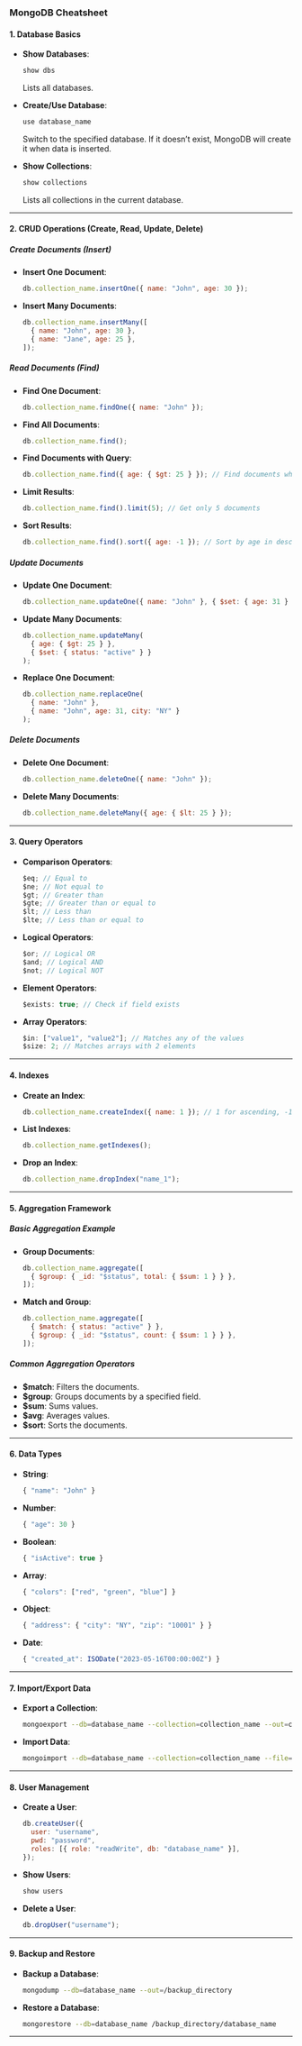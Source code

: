 ### **MongoDB Cheatsheet**

#### **1. Database Basics**

- **Show Databases**:

  ```bash
  show dbs
  ```

  Lists all databases.

- **Create/Use Database**:

  ```bash
  use database_name
  ```

  Switch to the specified database. If it doesn’t exist, MongoDB will create it when data is inserted.

- **Show Collections**:
  ```bash
  show collections
  ```
  Lists all collections in the current database.

---

#### **2. CRUD Operations (Create, Read, Update, Delete)**

##### **Create Documents (Insert)**

- **Insert One Document**:

  ```javascript
  db.collection_name.insertOne({ name: "John", age: 30 });
  ```

- **Insert Many Documents**:
  ```javascript
  db.collection_name.insertMany([
    { name: "John", age: 30 },
    { name: "Jane", age: 25 },
  ]);
  ```

##### **Read Documents (Find)**

- **Find One Document**:

  ```javascript
  db.collection_name.findOne({ name: "John" });
  ```

- **Find All Documents**:

  ```javascript
  db.collection_name.find();
  ```

- **Find Documents with Query**:

  ```javascript
  db.collection_name.find({ age: { $gt: 25 } }); // Find documents where age > 25
  ```

- **Limit Results**:

  ```javascript
  db.collection_name.find().limit(5); // Get only 5 documents
  ```

- **Sort Results**:
  ```javascript
  db.collection_name.find().sort({ age: -1 }); // Sort by age in descending order
  ```

##### **Update Documents**

- **Update One Document**:

  ```javascript
  db.collection_name.updateOne({ name: "John" }, { $set: { age: 31 } });
  ```

- **Update Many Documents**:

  ```javascript
  db.collection_name.updateMany(
    { age: { $gt: 25 } },
    { $set: { status: "active" } }
  );
  ```

- **Replace One Document**:
  ```javascript
  db.collection_name.replaceOne(
    { name: "John" },
    { name: "John", age: 31, city: "NY" }
  );
  ```

##### **Delete Documents**

- **Delete One Document**:

  ```javascript
  db.collection_name.deleteOne({ name: "John" });
  ```

- **Delete Many Documents**:
  ```javascript
  db.collection_name.deleteMany({ age: { $lt: 25 } });
  ```

---

#### **3. Query Operators**

- **Comparison Operators**:

  ```javascript
  $eq; // Equal to
  $ne; // Not equal to
  $gt; // Greater than
  $gte; // Greater than or equal to
  $lt; // Less than
  $lte; // Less than or equal to
  ```

- **Logical Operators**:

  ```javascript
  $or; // Logical OR
  $and; // Logical AND
  $not; // Logical NOT
  ```

- **Element Operators**:

  ```javascript
  $exists: true; // Check if field exists
  ```

- **Array Operators**:
  ```javascript
  $in: ["value1", "value2"]; // Matches any of the values
  $size: 2; // Matches arrays with 2 elements
  ```

---

#### **4. Indexes**

- **Create an Index**:

  ```javascript
  db.collection_name.createIndex({ name: 1 }); // 1 for ascending, -1 for descending
  ```

- **List Indexes**:

  ```javascript
  db.collection_name.getIndexes();
  ```

- **Drop an Index**:
  ```javascript
  db.collection_name.dropIndex("name_1");
  ```

---

#### **5. Aggregation Framework**

##### **Basic Aggregation Example**

- **Group Documents**:

  ```javascript
  db.collection_name.aggregate([
    { $group: { _id: "$status", total: { $sum: 1 } } },
  ]);
  ```

- **Match and Group**:
  ```javascript
  db.collection_name.aggregate([
    { $match: { status: "active" } },
    { $group: { _id: "$status", count: { $sum: 1 } } },
  ]);
  ```

##### **Common Aggregation Operators**

- **$match**: Filters the documents.
- **$group**: Groups documents by a specified field.
- **$sum**: Sums values.
- **$avg**: Averages values.
- **$sort**: Sorts the documents.

---

#### **6. Data Types**

- **String**:

  ```javascript
  { "name": "John" }
  ```

- **Number**:

  ```javascript
  { "age": 30 }
  ```

- **Boolean**:

  ```javascript
  { "isActive": true }
  ```

- **Array**:

  ```javascript
  { "colors": ["red", "green", "blue"] }
  ```

- **Object**:

  ```javascript
  { "address": { "city": "NY", "zip": "10001" } }
  ```

- **Date**:
  ```javascript
  { "created_at": ISODate("2023-05-16T00:00:00Z") }
  ```

---

#### **7. Import/Export Data**

- **Export a Collection**:

  ```bash
  mongoexport --db=database_name --collection=collection_name --out=collection.json
  ```

- **Import Data**:
  ```bash
  mongoimport --db=database_name --collection=collection_name --file=collection.json
  ```

---

#### **8. User Management**

- **Create a User**:

  ```javascript
  db.createUser({
    user: "username",
    pwd: "password",
    roles: [{ role: "readWrite", db: "database_name" }],
  });
  ```

- **Show Users**:

  ```javascript
  show users
  ```

- **Delete a User**:
  ```javascript
  db.dropUser("username");
  ```

---

#### **9. Backup and Restore**

- **Backup a Database**:

  ```bash
  mongodump --db=database_name --out=/backup_directory
  ```

- **Restore a Database**:
  ```bash
  mongorestore --db=database_name /backup_directory/database_name
  ```

---
